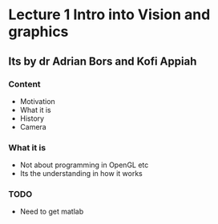 # Lecture 1 Intro into Vision and graphics
## Its by dr Adrian Bors and Kofi Appiah

### Content 
- Motivation
- What it is 
- History 
- Camera

### What it is 
- Not about programming in OpenGL etc
- Its the understanding in how it works




### TODO
- Need to get matlab
